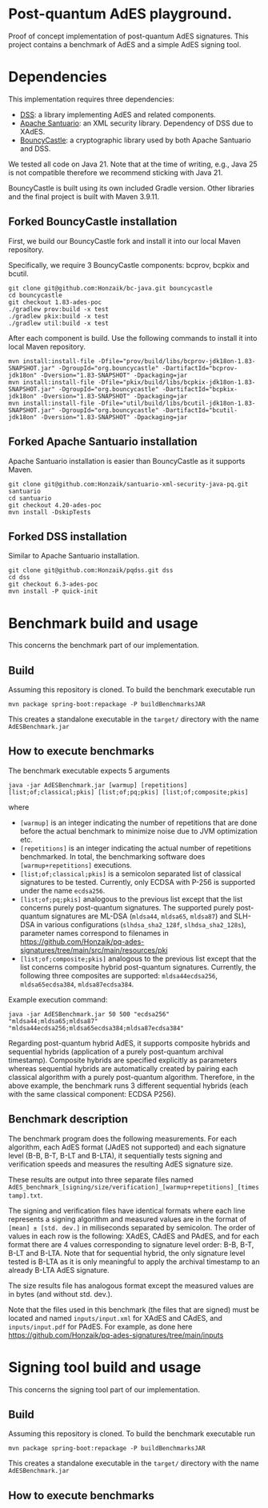 # Post-quantum AdES playground.
Proof of concept implementation of post-quantum AdES signatures. This project contains a benchmark of AdES and a simple AdES signing tool.


# Dependencies
This implementation requires three dependencies:
- [DSS](https://github.com/Honzaik/pqdss/tree/6.3-ades-poc): a library implementing AdES and related components.
- [Apache Santuario](https://github.com/Honzaik/santuario-xml-security-java-pq/tree/4.20-ades-poc): an XML security library. Dependency of DSS due to XAdES.
- [BouncyCastle](https://github.com/Honzaik/bc-java/tree/1.83-ades-poc): a cryptographic library used by both Apache Santuario and DSS.

We tested all code on Java 21. Note that at the time of writing, e.g., Java 25 is not compatible therefore we recommend sticking with Java 21. 

BouncyCastle is built using its own included Gradle version. Other libraries and the final project is built with Maven 3.9.11.

## Forked BouncyCastle installation
First, we build our BouncyCastle fork and install it into our local Maven repository.

Specifically, we require 3 BouncyCastle components: bcprov, bcpkix and bcutil.

```
git clone git@github.com:Honzaik/bc-java.git bouncycastle
cd bouncycastle
git checkout 1.83-ades-poc
./gradlew prov:build -x test
./gradlew pkix:build -x test
./gradlew util:build -x test
```

After each component is build. Use the following commands to install it into local Maven repository.

```
mvn install:install-file -Dfile="prov/build/libs/bcprov-jdk18on-1.83-SNAPSHOT.jar" -DgroupId="org.bouncycastle" -DartifactId="bcprov-jdk18on" -Dversion="1.83-SNAPSHOT" -Dpackaging=jar
mvn install:install-file -Dfile="pkix/build/libs/bcpkix-jdk18on-1.83-SNAPSHOT.jar" -DgroupId="org.bouncycastle" -DartifactId="bcpkix-jdk18on" -Dversion="1.83-SNAPSHOT" -Dpackaging=jar
mvn install:install-file -Dfile="util/build/libs/bcutil-jdk18on-1.83-SNAPSHOT.jar" -DgroupId="org.bouncycastle" -DartifactId="bcutil-jdk18on" -Dversion="1.83-SNAPSHOT" -Dpackaging=jar
```

## Forked Apache Santuario installation
Apache Santuario installation is easier than BouncyCastle as it supports Maven.

```
git clone git@github.com:Honzaik/santuario-xml-security-java-pq.git santuario
cd santuario
git checkout 4.20-ades-poc
mvn install -DskipTests
```

## Forked DSS installation
Similar to Apache Santuario installation.

```
git clone git@github.com:Honzaik/pqdss.git dss
cd dss
git checkout 6.3-ades-poc
mvn install -P quick-init
```

# Benchmark build and usage
This concerns the benchmark part of our implementation.

## Build
Assuming this repository is cloned. To build the benchmark executable run
```
mvn package spring-boot:repackage -P buildBenchmarksJAR 
```

This creates a standalone executable in the `target/` directory with the name `AdESBenchmark.jar`

## How to execute benchmarks
The benchmark executable expects 5 arguments
```
java -jar AdESBenchmark.jar [warmup] [repetitions] [list;of;classical;pkis] [list;of;pq;pkis] [list;of;composite;pkis]
```
where
- `[warmup]` is an integer indicating the number of repetitions that are done before the actual benchmark to minimize noise due to JVM optimization etc.
- `[repetitions]` is an integer indicating the actual number of repetitions benchmarked. In total, the benchmarking software does `[warmup+repetitions]` executions.
- `[list;of;classical;pkis]` is a semicolon separated list of classical signatures to be tested. Currently, only ECDSA with P-256 is supported under the name `ecdsa256`.
- `[list;of;pq;pkis]` analogous to the previous list except that the list concerns purely post-quantum signatures. The supported purely post-quantum signatures are ML-DSA (`mldsa44`, `mldsa65`, `mldsa87`) and SLH-DSA in various configurations (`slhdsa_sha2_128f`, `slhdsa_sha2_128s`), parameter names correspond to filenames in https://github.com/Honzaik/pq-ades-signatures/tree/main/src/main/resources/pki
- `[list;of;composite;pkis]` analogous to the previous list except that the list concerns composite hybrid post-quantum signatures. Currently, the following three composites are supported: `mldsa44ecdsa256`, `mldsa65ecdsa384`, `mldsa87ecdsa384`.

Example execution command:
```
java -jar AdESBenchmark.jar 50 500 "ecdsa256" "mldsa44;mldsa65;mldsa87" "mldsa44ecdsa256;mldsa65ecdsa384;mldsa87ecdsa384"
```

Regarding post-quantum hybrid AdES, it supports composite hybrids and sequential hybrids (application of a purely post-quantum archival timestamp). Composite hybrids are specified explicitly as parameters whereas sequential hybrids are automatically created by pairing each classical algorithm with a purely post-quantum algorithm. Therefore, in the above example, the benchmark runs 3 different sequential hybrids (each with the same classical component: ECDSA P256).

## Benchmark description
The benchmark program does the following measurements. For each algorithm, each AdES format (JAdES not supported) and each signature level (B-B, B-T, B-LT and B-LTA), it sequentially tests signing and verification speeds and measures the resulting AdES signature size.

These results are output into three separate files named `AdES_benchmark_[signing/size/verification]_[warmup+repetitions]_[timestamp].txt`.

The signing and verification files have identical formats where each line represents a signing algorithm and measured values are in the format of `[mean] ± [std. dev.]` in miliseconds separated by semicolon. The order of values in each row is the following: XAdES, CAdES and PAdES, and for each format there are 4 values corresponding to signature level order: B-B, B-T, B-LT and B-LTA. Note that for sequential hybrid, the only signature level tested is B-LTA as it is only meaningful to apply the archival timestamp to an already B-LTA AdES signature.

The size results file has analogous format except the measured values are in bytes (and without std. dev.).

Note that the files used in this benchmark (the files that are signed) must be located and named `inputs/input.xml` for XAdES and CAdES, and `inputs/input.pdf` for PAdES. For example, as done here https://github.com/Honzaik/pq-ades-signatures/tree/main/inputs

# Signing tool build and usage
This concerns the signing tool part of our implementation.

## Build
Assuming this repository is cloned. To build the benchmark executable run
```
mvn package spring-boot:repackage -P buildBenchmarksJAR 
```

This creates a standalone executable in the `target/` directory with the name `AdESBenchmark.jar`

## How to execute benchmarks